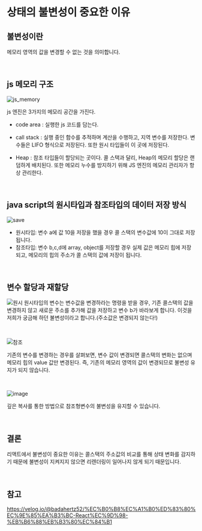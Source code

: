 # 상태의 불변성이 중요한 이유

## 불변성이란
메모리 영역의 값을 변경할 수 없는 것을 의미합니다.

<br/>

## js 메모리 구조

![js_memory](https://user-images.githubusercontent.com/90454621/229724076-54ecb588-a344-4b13-a709-641912f0bc6d.png)

js 엔진은 3가지의 메모리 공간을 가진다.

- code area :
실행한 js 코드를 담는다.

- call stack :
실행 중인 함수를 추적하며 계산을 수행하고, 지역 변수를 저장한다. 변수들은 LIFO 형식으로 저장된다. 또한 원시 타입들이 이 곳에 저장된다.

- Heap :
참조 타입들이 할당되는 곳이다. 콜 스택과 달리, Heap의 메모리 할당은 랜덤하게 배치된다. 또한 메모리 누수를 방지하기 위해 JS 엔진의 메모리 관리자가 항상 관리한다.

<br/>

## java script의 원시타입과 참조타입의 데이터 저장 방식
![save](https://user-images.githubusercontent.com/90454621/229724796-a79d4941-ac7a-44b1-ad7b-9a38c33ef6e1.png)
- 원시타입: 변수 a에 값 10을 저장을 했을 경우 콜 스택의 변수값에 10이 그대로 저장됩니다.
- 참조타입: 변수 b,c,d에 array, object를 저장할 경우 실제 값은 메모리 힙에 저장되고, 메모리의 힙의 주소가 콜 스택의 값에 저장이 됩니다.

<br/>

## 변수 할당과 재할당
![원시](https://user-images.githubusercontent.com/90454621/229727540-77a4fd3d-b036-49f5-b114-cfab0683711b.png)
원시타입의 변수는 변수값을 변경하라는 명령을 받을 경우, 기존 콜스택의 값을 변경하지 않고 새로운 주소를 추가해 값을 저장하고 변수 b가 바라보게 합니다. 이것을 저희가 궁금해 하던 불변성이라고 합니다.(주소값은 변경되지 않는다!)

<br/>

![참조](https://user-images.githubusercontent.com/90454621/229727550-d3c2654e-c60b-4aa7-b75a-edd5eafb4dfc.png)

기존의 변수를 변경하는 경우를 살펴보면, 변수 값이 변경되면 콜스택의 변화는 없으며 메모리 힙의 value 값만 변경된다. 즉, 기존의 메모리 영역의 값이 변경되므로 불변성 유지가 되지 않습니다.

<br/>

![image](https://user-images.githubusercontent.com/90454621/229733861-6880990b-4601-4074-b37d-ddf2bc01aeed.png)

깊은 복사를 통한 방법으로 참조형변수의 불변성을 유지할 수 있습니다.

<br/>

## 결론
리액트에서 불변성이 중요한 이유는 콜스택의 주소값의 비교를 통해 상태 변화를 감지하기 때문에 불변성이 지켜지지 않으면 리렌더링이 일어나지 않게 되기 때문입니다.

<br/>

## 참고
https://velog.io/@badahertz52/%EC%B0%B8%EC%A1%B0%ED%83%80%EC%9E%85%EA%B3%BC-React%EC%9D%98-%EB%B6%88%EB%B3%80%EC%84%B1



